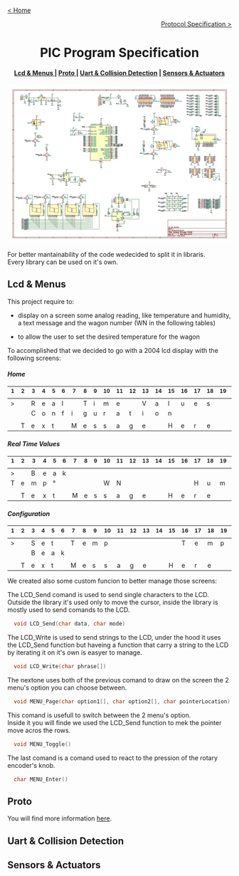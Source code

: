[< Home](/)

[<p align="right">Protocol Specification ></p>](../Protocol/)

**<h1 align="center">PIC Program Specification</h1>**

<div align="center">  
<h4>
    <a href="#lcd--menus"> Lcd & Menus </a>
  | <a href="#proto"> Proto </a>
  | <a href="#uart--collision-detection"> Uart & Collision Detection</a>
  | <a href="#sensors--actuators"> Sensors & Actuators </a>
</h4>
</div>

<div align="center">
<a href="./Docs/Schema.pdf"><img src="../Images/BoardSchema.jpg" alt="Board schema" width=600></a>
</div>

For better mantainability of the code wedecided to split it in libraris.   
Every library can be used on it's own.

## **Lcd & Menus**

This project require to:

* display on a screen some analog reading, like temperature and humidity, a text message and the wagon number (WN in the following tables)

* to allow the user to set the desired temperature for the wagon

To accomplished that we decided to go with a 2004 lcd display with the following screens:

#### *Home*

<div align="center">
<table>
<thead>
<tr>
<th><sup>1 </sup></th>
<th><sup>2 </sup></th>
<th><sup>3 </sup></th>
<th><sup>4 </sup></th>
<th><sup>5 </sup></th>
<th><sup>6 </sup></th>
<th><sup>7 </sup></th>
<th><sup>8 </sup></th>
<th><sup>9 </sup></th>
<th><sup>10 </sup></th>
<th><sup>11 </sup></th>
<th><sup>12 </sup></th>
<th><sup>13 </sup></th>
<th><sup>14 </sup></th>
<th><sup>15 </sup></th>
<th><sup>16 </sup></th>
<th><sup>17 </sup></th>
<th><sup>18 </sup></th>
<th><sup>19 </sup></th>
<th><sup>20 </sup></th>
</tr>
</thead>
<tbody>
<tr>
<td>&gt;</td>
<td></td>
<td>R</td>
<td>e</td>
<td>a</td>
<td>l</td>
<td></td>
<td>T</td>
<td>i</td>
<td>m</td>
<td>e</td>
<td></td>
<td>V</td>
<td>a</td>
<td>l</td>
<td>u</td>
<td>e</td>
<td>s</td>
<td></td>
<td></td>
</tr>
<tr>
<td></td>
<td></td>
<td>C</td>
<td>o</td>
<td>n</td>
<td>f</td>
<td>i</td>
<td>g</td>
<td>u</td>
<td>r</td>
<td>a</td>
<td>t</td>
<td>i</td>
<td>o</td>
<td>n</td>
<td></td>
<td></td>
<td></td>
<td></td>
<td></td>
</tr>
<tr>
<td></td>
<td></td>
<td></td>
<td></td>
<td></td>
<td></td>
<td></td>
<td></td>
<td></td>
<td></td>
<td></td>
<td></td>
<td></td>
<td></td>
<td></td>
<td></td>
<td></td>
<td></td>
<td></td>
<td></td>
</tr>
<tr>
<td></td>
<td>T</td>
<td>e</td>
<td>x</td>
<td>t</td>
<td></td>
<td>M</td>
<td>e</td>
<td>s</td>
<td>s</td>
<td>a</td>
<td>g</td>
<td>e</td>
<td></td>
<td>H</td>
<td>e</td>
<td>r</td>
<td>e</td>
<td></td>
<td></td>
</tr>
</tbody>
</table>
</div>

#### *Real Time Values*

<div align="center">
<table>
<thead>
<tr>
<th><sup>1 </sup></th>
<th><sup>2 </sup></th>
<th><sup>3 </sup></th>
<th><sup>4 </sup></th>
<th><sup>5 </sup></th>
<th><sup>6 </sup></th>
<th><sup>7 </sup></th>
<th><sup>8 </sup></th>
<th><sup>9 </sup></th>
<th><sup>10 </sup></th>
<th><sup>11 </sup></th>
<th><sup>12 </sup></th>
<th><sup>13 </sup></th>
<th><sup>14 </sup></th>
<th><sup>15 </sup></th>
<th><sup>16 </sup></th>
<th><sup>17 </sup></th>
<th><sup>18 </sup></th>
<th><sup>19 </sup></th>
<th><sup>20 </sup></th>
</tr>
</thead>
<tbody>
<tr>
<td>&gt;</td>
<td></td>
<td>B</td>
<td>e</td>
<td>a</td>
<td>k</td>
<td></td>
<td></td>
<td></td>
<td></td>
<td></td>
<td></td>
<td></td>
<td></td>
<td></td>
<td></td>
<td></td>
<td></td>
<td></td>
<td></td>
</tr>
<tr>
<td>T</td>
<td>e</td>
<td>m</td>
<td>p</td>
<td>°</td>
<td></td>
<td></td>
<td></td>
<td></td>
<td>W</td>
<td>N</td>
<td></td>
<td></td>
<td></td>
<td></td>
<td></td>
<td>H</td>
<td>u</td>
<td>m</td>
<td>%</td>
</tr>
<tr>
<td></td>
<td></td>
<td></td>
<td></td>
<td></td>
<td></td>
<td></td>
<td></td>
<td></td>
<td></td>
<td></td>
<td></td>
<td></td>
<td></td>
<td></td>
<td></td>
<td></td>
<td></td>
<td></td>
<td></td>
</tr>
<tr>
<td></td>
<td>T</td>
<td>e</td>
<td>x</td>
<td>t</td>
<td></td>
<td>M</td>
<td>e</td>
<td>s</td>
<td>s</td>
<td>a</td>
<td>g</td>
<td>e</td>
<td></td>
<td>H</td>
<td>e</td>
<td>r</td>
<td>e</td>
<td></td>
<td></td>
</tr>
</tbody>
</table>

</div>

#### *Configuration*

<div align="center">
<table>
<thead>
<tr>
<th><sup>1 </sup></th>
<th><sup>2 </sup></th>
<th><sup>3 </sup></th>
<th><sup>4 </sup></th>
<th><sup>5 </sup></th>
<th><sup>6 </sup></th>
<th><sup>7 </sup></th>
<th><sup>8 </sup></th>
<th><sup>9 </sup></th>
<th><sup>10 </sup></th>
<th><sup>11 </sup></th>
<th><sup>12 </sup></th>
<th><sup>13 </sup></th>
<th><sup>14 </sup></th>
<th><sup>15 </sup></th>
<th><sup>16 </sup></th>
<th><sup>17 </sup></th>
<th><sup>18 </sup></th>
<th><sup>19 </sup></th>
<th><sup>20 </sup></th>
</tr>
</thead>
<tbody>
<tr>
<td>&gt;</td>
<td></td>
<td>S</td>
<td>e</td>
<td>t</td>
<td></td>
<td>T</td>
<td>e</td>
<td>m</td>
<td>p</td>
<td></td>
<td></td>
<td></td>
<td></td>
<td></td>
<td>T</td>
<td>e</td>
<td>m</td>
<td>p</td>
<td>°</td>
</tr>
<tr>
<td></td>
<td></td>
<td>B</td>
<td>e</td>
<td>a</td>
<td>k</td>
<td></td>
<td></td>
<td></td>
<td></td>
<td></td>
<td></td>
<td></td>
<td></td>
<td></td>
<td></td>
<td></td>
<td></td>
<td></td>
<td></td>
</tr>
<tr>
<td></td>
<td></td>
<td></td>
<td></td>
<td></td>
<td></td>
<td></td>
<td></td>
<td></td>
<td></td>
<td></td>
<td></td>
<td></td>
<td></td>
<td></td>
<td></td>
<td></td>
<td></td>
<td></td>
<td></td>
</tr>
<tr>
<td></td>
<td>T</td>
<td>e</td>
<td>x</td>
<td>t</td>
<td></td>
<td>M</td>
<td>e</td>
<td>s</td>
<td>s</td>
<td>a</td>
<td>g</td>
<td>e</td>
<td></td>
<td>H</td>
<td>e</td>
<td>r</td>
<td>e</td>
<td></td>
<td></td>
</tr>
</tbody>
</table>

</div>

We created also some custom funcion to better manage those screens:

The LCD_Send comand is used to send single characters to the LCD.   
Outside the library it's used only to move the cursor, inside the library is mostly used to send comands to the LCD.

``` C
  void LCD_Send(char data, char mode)
```

The LCD_Write is used to send strings to the LCD, under the hood it uses the LCD_Send function but haveing a function that carry a string to the LCD by iterating it on it's own is easyer to manage.

``` C
  void LCD_Write(char phrase[])
```

The nextone uses both of the previous comand to draw on the screen the 2 menu's option you can choose between.

``` C
  void MENU_Page(char option1[], char option2[], char pointerLocation)
```

This comand is usefull to switch between the 2 menu's option.   
Inside it you will finde we used the LCD_Send function to mek the pointer move acros the rows.

``` C
  void MENU_Toggle()
```

The last comand is a comand used to react to the pression of the rotary encoder's knob.

``` C
  char MENU_Enter()
```

## **Proto**

You will find more information [here](../Protocol/README.md).

## **Uart & Collision Detection**

## **Sensors & Actuators**
